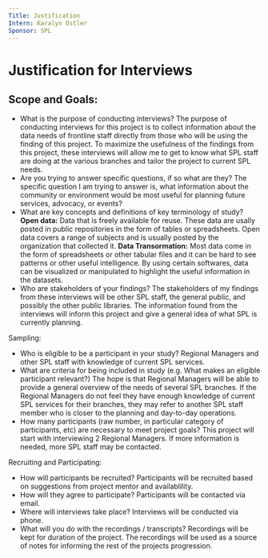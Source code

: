 ```yaml
---
Title: Justification
Intern: Karalyn Ostler
Sponsor: SPL
---
```


# Justification for Interviews

## Scope and Goals:
- What is the purpose of conducting interviews?
The purpose of conducting interviews for this project is to collect information about the data needs of frontline staff directly from those who will be using the finding of this project. To maximize the usefulness of the findings from this project, these interviews will allow me to get to know what SPL staff are doing at the various branches and tailor the project to current SPL needs. 
- Are you trying to answer specific questions, if so what are they? 
The specific question I am trying to answer is, what information about the community or environment would be most useful for planning future services, advocacy, or events?
- What are key concepts and definitions of key terminology of study? 
**Open data:** Data that is freely available for reuse. These data are usally posted in public repositories in the form of tables or spreadsheets. Open data covers a range of subjects and is usually posted by the organization that collected it.
**Data Transormation:** Most data come in the form of spreadsheets or other tabular files and it can be hard to see patterns or other useful intelligence. By using certain softwares, data can be visualized or manipulated to highlight the useful information in the datasets.
- Who are stakeholders of your findings?
The stakeholders of my findings from these interviews will be other SPL staff, the general public, and possibly the other public libraries. The information found from the interviews will inform this project and give a general idea of what SPL is currently planning.

Sampling: 
- Who is eligible to be a participant in your study?
Regional Managers and other SPL staff with knowledge of current SPL services. 
- What are criteria for being included in study (e.g. What makes an eligible participant relevant?)
The hope is that Regional Managers will be able to provide a general overview of the needs of several SPL branches. If the Regional Managers do not feel they have enough knowledge of current SPL services for their branches, they may refer to another SPL staff member who is closer to the planning and day-to-day operations.
- How many participants (raw number, in particular category of participants, etc) are necessary to meet project goals? 
This project will start with interviewing 2 Regional Managers. If more information is needed, more SPL staff may be contacted.

Recruiting and Participating: 
- How will participants be recruited? 
Participants will be recruited based on suggestions from project mentor and availablility.
- How will they agree to participate? 
Participants will be contacted via email. 
- Where will interviews take place?
Interviews will be conducted via phone.
- What will you do with the recordings / transcripts?
Recordings will be kept for duration of the project. The recordings will be used as a source of notes for informing the rest of the projects progression.
